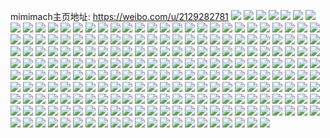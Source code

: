 mimimach主页地址: https://weibo.com/u/2129282781 
![](https://wx4.sinaimg.cn/mw2000/7eea46ddly1h9jwa4cd9oj21t02eox6p.jpg) 
![](https://wx4.sinaimg.cn/mw2000/7eea46ddly1h9jw9xzc5kj21t02eo7wi.jpg) 
![](https://wx4.sinaimg.cn/mw2000/7eea46ddly1h9jw9zxvzcj21t02eo1ky.jpg) 
![](https://wx4.sinaimg.cn/mw2000/7eea46ddly1h9jwa17ug3j21t02eo1ky.jpg) 
![](https://wx4.sinaimg.cn/mw2000/7eea46ddly1h9jw9z08u7j21t02eonpd.jpg) 
![](https://wx4.sinaimg.cn/mw2000/7eea46ddly1h9jwa29226j21t02eo7wi.jpg) 
![](https://wx4.sinaimg.cn/mw2000/7eea46ddly1h9jwa582nej21t02eou0x.jpg) 
![](https://wx4.sinaimg.cn/mw2000/7eea46ddly1h9jwa3byahj21t02eohdu.jpg) 
![](https://wx4.sinaimg.cn/mw2000/7eea46ddly1h9jw9wnf2uj21t02eox6p.jpg) 
![](https://wx4.sinaimg.cn/mw2000/7eea46ddly1h9jeswx55bj20wi17c4ef.jpg) 
![](https://wx4.sinaimg.cn/mw2000/7eea46ddly1h9icpcsy1xj20wi17cnbx.jpg) 
![](https://wx4.sinaimg.cn/mw2000/7eea46ddly1h9icpdeuutj20wi17c7j3.jpg) 
![](https://wx4.sinaimg.cn/mw2000/7eea46ddly1h9icpdtxytj20wi17cdse.jpg) 
![](https://wx4.sinaimg.cn/mw2000/7eea46ddly1h9h3l4bvdfj21t02eoe82.jpg) 
![](https://wx4.sinaimg.cn/mw2000/7eea46ddly1h9h3l1vf7cj21t02eox6p.jpg) 
![](https://wx4.sinaimg.cn/mw2000/7eea46ddly1h9h3l662dhj21t02eob2a.jpg) 
![](https://wx4.sinaimg.cn/mw2000/7eea46ddly1h9h3kyi0erj21t02eokjl.jpg) 
![](https://wx4.sinaimg.cn/mw2000/7eea46ddly1h9h3l0pvzuj21t02gg7wi.jpg) 
![](https://wx4.sinaimg.cn/mw2000/7eea46ddly1h9h3kzbjtlj21t02gob29.jpg) 
![](https://wx4.sinaimg.cn/mw2000/7eea46ddly1h9h3kxbusrj21k02eob29.jpg) 
![](https://wx4.sinaimg.cn/mw2000/7eea46ddly1h9h3l2trmfj21t02eokjl.jpg) 
![](https://wx4.sinaimg.cn/mw2000/7eea46ddly1h9h3l76t5bj21t02eoe81.jpg) 
![](https://wx4.sinaimg.cn/mw2000/7eea46ddly1h9h3mfkgypj21t02g07wi.jpg) 
![](https://wx4.sinaimg.cn/mw2000/7eea46ddly1h9geg4psaej22c03407wi.jpg) 
![](https://wx4.sinaimg.cn/mw2000/7eea46ddly1h9geg5s1epj22c0340kjm.jpg) 
![](https://wx4.sinaimg.cn/mw2000/7eea46ddly1h9geg6d2ysj20wi17cwwr.jpg) 
![](https://wx4.sinaimg.cn/mw2000/7eea46ddly1h9g4rh3vdjj20wi17c7l4.jpg) 
![](https://wx4.sinaimg.cn/mw2000/7eea46ddly1h9g4r6xt7wj20wi17c1hw.jpg) 
![](https://wx4.sinaimg.cn/mw2000/7eea46ddly1h9g4rp69svj20wi17ck7i.jpg) 
![](https://wx4.sinaimg.cn/mw2000/7eea46ddly1h9g4r404icj20wi17c1kx.jpg) 
![](https://wx4.sinaimg.cn/mw2000/7eea46ddly1h9g4rmyymlj20wi17d1kx.jpg) 
![](https://wx4.sinaimg.cn/mw2000/7eea46ddly1h9g4rkvbelj20wi17cwqa.jpg) 
![](https://wx4.sinaimg.cn/mw2000/7eea46ddly1h9g4rj0j3uj20s917dh3u.jpg) 
![](https://wx4.sinaimg.cn/mw2000/7eea46ddly1h9g4rk5d7xj20wi17car2.jpg) 
![](https://wx4.sinaimg.cn/mw2000/7eea46ddgy1h9f3syh55zj20wi17d4ig.jpg) 
![](https://wx4.sinaimg.cn/mw2000/7eea46ddgy1h9f3t00gaoj20wi17cdur.jpg) 
![](https://wx4.sinaimg.cn/mw2000/7eea46ddgy1h9f3t1a8ifj20wi17c1eg.jpg) 
![](https://wx4.sinaimg.cn/mw2000/7eea46ddgy1h9f3t2glkjj20wi17daqa.jpg) 
![](https://wx4.sinaimg.cn/mw2000/7eea46ddgy1h9f3t9d0i9j217d37khdt.jpg) 
![](https://wx4.sinaimg.cn/mw2000/7eea46ddgy1h9f3t5q72uj20wi17dtol.jpg) 
![](https://wx4.sinaimg.cn/mw2000/7eea46ddgy1h9f3tbujq5j20wi17c4iz.jpg) 
![](https://wx4.sinaimg.cn/mw2000/7eea46ddgy1h9f3tddinyj20wi17cdyn.jpg) 
![](https://wx4.sinaimg.cn/mw2000/7eea46ddgy1h9f3swb7ecj20wi17c7k4.jpg) 
![](https://wx4.sinaimg.cn/mw2000/7eea46ddgy1h9f3tewpdqj20wi17dtlg.jpg) 
![](https://wx4.sinaimg.cn/mw2000/7eea46ddly1h9cay4xuyjj23402c0kjl.jpg) 
![](https://wx4.sinaimg.cn/mw2000/7eea46ddly1h9caylbrduj21r50zkk66.jpg) 
![](https://wx4.sinaimg.cn/mw2000/7eea46ddly1h9beqctdyxj21t02eonpd.jpg) 
![](https://wx4.sinaimg.cn/mw2000/7eea46ddly1h9beqa9e52j20wi17d1d7.jpg) 
![](https://wx4.sinaimg.cn/mw2000/7eea46ddly1h9aa1c5k3oj20wi0zbe2a.jpg) 
![](https://wx4.sinaimg.cn/mw2000/7eea46ddly1h9aa1bgls1j20wi17c4bq.jpg) 
![](https://wx4.sinaimg.cn/mw2000/7eea46ddly1h9aa1at3sbj20wi11s4jr.jpg) 
![](https://wx4.sinaimg.cn/mw2000/7eea46ddly1h995ugxiwlj21t02eohdt.jpg) 
![](https://wx4.sinaimg.cn/mw2000/7eea46ddly1h995uhg5j5j20wi17c7j3.jpg) 
![](https://wx4.sinaimg.cn/mw2000/7eea46ddly1h9872pctvij21t02eoe82.jpg) 
![](https://wx4.sinaimg.cn/mw2000/7eea46ddly1h9872n976ij21t02eohdv.jpg) 
![](https://wx4.sinaimg.cn/mw2000/7eea46ddly1h9872qyuihj21t02eo7wi.jpg) 
![](https://wx4.sinaimg.cn/mw2000/7eea46ddly1h96lt9n36xj21t02eonpd.jpg) 
![](https://wx4.sinaimg.cn/mw2000/7eea46ddly1h96lt5uak7j21sc220hdt.jpg) 
![](https://wx4.sinaimg.cn/mw2000/7eea46ddly1h96lt2nqhsj21t02eo1ky.jpg) 
![](https://wx4.sinaimg.cn/mw2000/7eea46ddly1h96lte8kjdj21t02eob29.jpg) 
![](https://wx4.sinaimg.cn/mw2000/7eea46ddly1h96ltc2f6pj21t02eokjl.jpg) 
![](https://wx4.sinaimg.cn/mw2000/7eea46ddly1h96ltggu6ej21t02eob29.jpg) 
![](https://wx4.sinaimg.cn/mw2000/7eea46ddly1h96ltir75jj21t02eohdt.jpg) 
![](https://wx4.sinaimg.cn/mw2000/7eea46ddly1h96ltkfep5j21t02eoe81.jpg) 
![](https://wx4.sinaimg.cn/mw2000/7eea46ddly1h96lsysnp2j21t02eohdt.jpg) 
![](https://wx4.sinaimg.cn/mw2000/7eea46ddly1h96ltm1an8j21t02eohdt.jpg) 
![](https://wx4.sinaimg.cn/mw2000/7eea46ddly1h96ltorl7lj21t02eonpd.jpg) 
![](https://wx4.sinaimg.cn/mw2000/7eea46ddly1h96ltuefawj21t02eonpd.jpg) 
![](https://wx4.sinaimg.cn/mw2000/7eea46ddly1h9243t6n23j21t02eokjl.jpg) 
![](https://wx4.sinaimg.cn/mw2000/7eea46ddly1h9243sb2a3j21t02eonpd.jpg) 
![](https://wx4.sinaimg.cn/mw2000/7eea46ddly1h9243u5zmtj21t02eoqv5.jpg) 
![](https://wx4.sinaimg.cn/mw2000/7eea46ddly1h9243rfbnkj21t02eob29.jpg) 
![](https://wx4.sinaimg.cn/mw2000/7eea46ddly1h9243v695sj21t02eou0x.jpg) 
![](https://wx4.sinaimg.cn/mw2000/7eea46ddly1h9243w24q8j21t02eohdt.jpg) 
![](https://wx4.sinaimg.cn/mw2000/7eea46ddly1h9243xpepzj21t02eou0x.jpg) 
![](https://wx4.sinaimg.cn/mw2000/7eea46ddly1h9243wtpa0j21t02eou0x.jpg) 
![](https://wx4.sinaimg.cn/mw2000/7eea46ddly1h9243z0wj6j21t02eo7wi.jpg) 
![](https://wx4.sinaimg.cn/mw2000/7eea46ddly1h8zx3fv6sej21t02eoe81.jpg) 
![](https://wx4.sinaimg.cn/mw2000/7eea46ddly1h8zx3f7kdxj20wi17cnd0.jpg) 
![](https://wx4.sinaimg.cn/mw2000/7eea46ddly1h8zx3gbsapj20wi17ctlb.jpg) 
![](https://wx4.sinaimg.cn/mw2000/7eea46ddly1h8zx3gr033j20wi13agxu.jpg) 
![](https://wx4.sinaimg.cn/mw2000/7eea46ddly1h8zx3hn16mj20wi17ctlw.jpg) 
![](https://wx4.sinaimg.cn/mw2000/7eea46ddly1h8zx3ilqcuj21t0290b29.jpg) 
![](https://wx4.sinaimg.cn/mw2000/7eea46ddly1h8zx3je1a3j21t02eob29.jpg) 
![](https://wx4.sinaimg.cn/mw2000/7eea46ddly1h8zx3er3tyj21t02eob29.jpg) 
![](https://wx4.sinaimg.cn/mw2000/7eea46ddly1h8zx3l6hu2j21t02eokjl.jpg) 
![](https://wx4.sinaimg.cn/mw2000/7eea46ddly1h8zx3uzmudj22c0340e81.jpg) 
![](https://wx4.sinaimg.cn/mw2000/7eea46ddly1h8z0anaqv1j21t02eoe81.jpg) 
![](https://wx4.sinaimg.cn/mw2000/7eea46ddly1h8z0am87z5j21t02864qp.jpg) 
![](https://wx4.sinaimg.cn/mw2000/7eea46ddly1h8z0aooo1dj21t02eohdt.jpg) 
![](https://wx4.sinaimg.cn/mw2000/7eea46ddly1h8z0aps93bj21t02eokjl.jpg) 
![](https://wx4.sinaimg.cn/mw2000/7eea46ddly1h8z0aqyhesj21t02eonpd.jpg) 
![](https://wx4.sinaimg.cn/mw2000/7eea46ddly1h8z0arvopcj21t02eohdt.jpg) 
![](https://wx4.sinaimg.cn/mw2000/7eea46ddly1h8z0aler4dj21t02eoe81.jpg) 
![](https://wx4.sinaimg.cn/mw2000/7eea46ddly1h8z0atti6jj21t02eoe81.jpg) 
![](https://wx4.sinaimg.cn/mw2000/7eea46ddly1h8z0aumgoej21t01tc1kx.jpg) 
![](https://wx4.sinaimg.cn/mw2000/7eea46ddly1h8z0avthbwj21t02eob29.jpg) 
![](https://wx4.sinaimg.cn/mw2000/7eea46ddly1h8tr41w67mj21t02eou0x.jpg) 
![](https://wx4.sinaimg.cn/mw2000/7eea46ddly1h8tr45b9s0j21t02eou0x.jpg) 
![](https://wx4.sinaimg.cn/mw2000/7eea46ddly1h8tr3yb69aj21t02eo1ky.jpg) 
![](https://wx4.sinaimg.cn/mw2000/7eea46ddly1h8tr40koiwj21t02eob29.jpg) 
![](https://wx4.sinaimg.cn/mw2000/7eea46ddly1h8tr3zllxrj216w36c1ky.jpg) 
![](https://wx4.sinaimg.cn/mw2000/7eea46ddly1h8tr42yutjj21t02eo4qq.jpg) 
![](https://wx4.sinaimg.cn/mw2000/7eea46ddly1h8tr448f2qj21t02eob29.jpg) 
![](https://wx4.sinaimg.cn/mw2000/7eea46ddly1h8tr46gmypj21t02eokjl.jpg) 
![](https://wx4.sinaimg.cn/mw2000/7eea46ddly1h8tr47hibcj21t02eo1ky.jpg) 
![](https://wx4.sinaimg.cn/mw2000/7eea46ddgy1h8rw4lwnlkj20wi17cx0i.jpg) 
![](https://wx4.sinaimg.cn/mw2000/7eea46ddgy1h8rw4omd4uj21o0280hdt.jpg) 
![](https://wx4.sinaimg.cn/mw2000/7eea46ddgy1h8rw4qsf42j20wi17cnic.jpg) 
![](https://wx4.sinaimg.cn/mw2000/7eea46ddgy1h8rw4sdhlej20wi17cwwe.jpg) 
![](https://wx4.sinaimg.cn/mw2000/7eea46ddgy1h8rw4v6zlej21o0280hdt.jpg) 
![](https://wx4.sinaimg.cn/mw2000/7eea46ddgy1h8rw4wtpnzj20wi17cdva.jpg) 
![](https://wx4.sinaimg.cn/mw2000/7eea46ddgy1h8rw4ydqk9j20wi17cqio.jpg) 
![](https://wx4.sinaimg.cn/mw2000/7eea46ddgy1h8rw4kvimjj21o0280e81.jpg) 
![](https://wx4.sinaimg.cn/mw2000/7eea46ddgy1h8qutxvm29j20wc11y7j0.jpg) 
![](https://wx4.sinaimg.cn/mw2000/7eea46ddgy1h8qutwn0vmj22c0340kjm.jpg) 
![](https://wx4.sinaimg.cn/mw2000/7eea46ddgy1h8qutzh3l1j20wh1197jz.jpg) 
![](https://wx4.sinaimg.cn/mw2000/7eea46ddgy1h8quu0o2bwj20wi17cwwh.jpg) 
![](https://wx4.sinaimg.cn/mw2000/7eea46ddgy1h8quu1wq7vj20wi17caox.jpg) 
![](https://wx4.sinaimg.cn/mw2000/7eea46ddgy1h8quu2vcu3j20wi0zaapg.jpg) 
![](https://wx4.sinaimg.cn/mw2000/7eea46ddgy1h8quu419l5j20wi17ch2d.jpg) 
![](https://wx4.sinaimg.cn/mw2000/7eea46ddgy1h8quu6xpf5j20wi17cdwe.jpg) 
![](https://wx4.sinaimg.cn/mw2000/7eea46ddgy1h8quu5584tj20qx10k4ck.jpg) 
![](https://wx4.sinaimg.cn/mw2000/7eea46ddly1h8n7j0odfdj20zk1r5h8o.jpg) 
![](https://wx4.sinaimg.cn/mw2000/7eea46ddgy1h8jtgjx8vij20wi17ch14.jpg) 
![](https://wx4.sinaimg.cn/mw2000/7eea46ddgy1h8jtgirnn0j20wi11fwva.jpg) 
![](https://wx4.sinaimg.cn/mw2000/7eea46ddgy1h8jth9quafj20wi17c48h.jpg) 
![](https://wx4.sinaimg.cn/mw2000/7eea46ddgy1h8jtgl2fejj20wi13qwt7.jpg) 
![](https://wx4.sinaimg.cn/mw2000/7eea46ddgy1h8jtgn9cdvj20wi17cqoe.jpg) 
![](https://wx4.sinaimg.cn/mw2000/7eea46ddgy1h8jtgm5k9ej20wi0wik34.jpg) 
![](https://wx4.sinaimg.cn/mw2000/7eea46ddgy1h8jtgoep53j20wi17cqna.jpg) 
![](https://wx4.sinaimg.cn/mw2000/7eea46ddly1h8iu7101inj20wi17cdvi.jpg) 
![](https://wx4.sinaimg.cn/mw2000/7eea46ddly1h8iu6wxn11j20wi17cqod.jpg) 
![](https://wx4.sinaimg.cn/mw2000/7eea46ddly1h8iu6yk1lsj20wi17c1cw.jpg) 
![](https://wx4.sinaimg.cn/mw2000/7eea46ddly1h8iu6z221ej20wi17ckac.jpg) 
![](https://wx4.sinaimg.cn/mw2000/7eea46ddly1h8iu6y0mapj216w36c4qq.jpg) 
![](https://wx4.sinaimg.cn/mw2000/7eea46ddly1h8iu71jnx6j20wi17dtu4.jpg) 
![](https://wx4.sinaimg.cn/mw2000/7eea46ddly1h8iu6zogd4j20wi17ch4b.jpg) 
![](https://wx4.sinaimg.cn/mw2000/7eea46ddly1h8iu6wgexrj20wi17ckbc.jpg) 
![](https://wx4.sinaimg.cn/mw2000/7eea46ddly1h8iu709scbj20wi17dh3m.jpg) 
![](https://wx4.sinaimg.cn/mw2000/7eea46ddly1h8hgqk1lnaj20wi189avz.jpg) 
![](https://wx4.sinaimg.cn/mw2000/7eea46ddly1h8hgqifjl3j20wi17xk4b.jpg) 
![](https://wx4.sinaimg.cn/mw2000/7eea46ddly1h8gkv1e6wxj20wi17cnag.jpg) 
![](https://wx4.sinaimg.cn/mw2000/7eea46ddly1h8gkv0wcefj20wi17c17k.jpg) 
![](https://wx4.sinaimg.cn/mw2000/7eea46ddly1h8gkv1u71hj20wi17ck4w.jpg) 
![](https://wx4.sinaimg.cn/mw2000/7eea46ddly1h8gk0ti074j20wi17carr.jpg) 
![](https://wx4.sinaimg.cn/mw2000/7eea46ddly1h8gkv2nu96j20wi17ctpq.jpg) 
![](https://wx4.sinaimg.cn/mw2000/7eea46ddly1h8f2l71ac5j20wi1891dh.jpg) 
![](https://wx4.sinaimg.cn/mw2000/7eea46ddly1h8f2lkrmj4j21t02go7wh.jpg) 
![](https://wx4.sinaimg.cn/mw2000/7eea46ddly1h8f2l87b4pj20wi195e2x.jpg) 
![](https://wx4.sinaimg.cn/mw2000/7eea46ddly1h8f2larjmyj20wi181qny.jpg) 
![](https://wx4.sinaimg.cn/mw2000/7eea46ddly1h8f2lo50duj20wi17davf.jpg) 
![](https://wx4.sinaimg.cn/mw2000/7eea46ddly1h8f2ld70eyj20we1787pd.jpg) 
![](https://wx4.sinaimg.cn/mw2000/7eea46ddly1h8f2lgp4erj20wi17dh6b.jpg) 
![](https://wx4.sinaimg.cn/mw2000/7eea46ddly1h8f2l66y89j21t02h47wh.jpg) 
![](https://wx4.sinaimg.cn/mw2000/7eea46ddly1h8f2lmlxlxj20wi1894k3.jpg) 
![](https://wx4.sinaimg.cn/mw2000/7eea46ddly1h8bqudto1ij20wi17c18h.jpg) 
![](https://wx4.sinaimg.cn/mw2000/7eea46ddly1h8bqufan8mj20wi17cdvw.jpg) 
![](https://wx4.sinaimg.cn/mw2000/7eea46ddly1h8bqul364ij20wi17c4ei.jpg) 
![](https://wx4.sinaimg.cn/mw2000/7eea46ddly1h8bqug488yj20wi17ckdk.jpg) 
![](https://wx4.sinaimg.cn/mw2000/7eea46ddly1h8bquhw13mj20wi17c4ie.jpg) 
![](https://wx4.sinaimg.cn/mw2000/7eea46ddly1h8bquh50nkj20wi17ce3x.jpg) 
![](https://wx4.sinaimg.cn/mw2000/7eea46ddly1h8bquis2mfj20wi17c7og.jpg) 
![](https://wx4.sinaimg.cn/mw2000/7eea46ddly1h8bquke6igj20wi17cdyt.jpg) 
![](https://wx4.sinaimg.cn/mw2000/7eea46ddly1h8bqujpidrj20wi17cww7.jpg) 
![](https://wx4.sinaimg.cn/mw2000/7eea46ddly1h8ah6yy56aj20wi17c7rr.jpg) 
![](https://wx4.sinaimg.cn/mw2000/7eea46ddly1h8ah6xr731j20wi17cx6d.jpg) 
![](https://wx4.sinaimg.cn/mw2000/7eea46ddly1h8ah7024q5j20wi17c7r3.jpg) 
![](https://wx4.sinaimg.cn/mw2000/7eea46ddly1h8ah71eotcj20wi17chbw.jpg) 
![](https://wx4.sinaimg.cn/mw2000/7eea46ddly1h8ah7yrtw6j2341341x6u.jpg) 
![](https://wx4.sinaimg.cn/mw2000/7eea46ddly1h8ah832lfvj20wi17cx0e.jpg) 
![](https://wx4.sinaimg.cn/mw2000/7eea46ddly1h886ogii37j20wi17c7bf.jpg) 
![](https://wx4.sinaimg.cn/mw2000/7eea46ddly1h886ogs9kkj20wi17cgsb.jpg) 
![](https://wx4.sinaimg.cn/mw2000/7eea46ddly1h886oh0wmcj20wi17ctey.jpg) 
![](https://wx4.sinaimg.cn/mw2000/7eea46ddly1h886ohbsdfj20wi17dahy.jpg) 
![](https://wx4.sinaimg.cn/mw2000/7eea46ddly1h886ohooinj20wi17ck42.jpg) 
![](https://wx4.sinaimg.cn/mw2000/7eea46ddly1h886ohybq0j20wi18l7be.jpg) 
![](https://wx4.sinaimg.cn/mw2000/7eea46ddly1h86rlt2h95j20wi17cncb.jpg) 
![](https://wx4.sinaimg.cn/mw2000/7eea46ddly1h86rltfnlfj20wi17cqf9.jpg) 
![](https://wx4.sinaimg.cn/mw2000/7eea46ddly1h86rlsqpc2j20wi17ck2u.jpg) 
![](https://wx4.sinaimg.cn/mw2000/7eea46ddly1h86rlttwj2j20wi17c7hr.jpg) 
![](https://wx4.sinaimg.cn/mw2000/7eea46ddly1h85v2jr3lnj20wi17cwse.jpg) 
![](https://wx4.sinaimg.cn/mw2000/7eea46ddly1h85v2fwxnhj20wi17dgvk.jpg) 
![](https://wx4.sinaimg.cn/mw2000/7eea46ddly1h85v2buu27j20wi17ck48.jpg) 
![](https://wx4.sinaimg.cn/mw2000/7eea46ddly1h85v2ihhq0j20wi17dame.jpg) 
![](https://wx4.sinaimg.cn/mw2000/7eea46ddly1h85v2lhc38j20wi17c7i4.jpg) 
![](https://wx4.sinaimg.cn/mw2000/7eea46ddly1h85v2ynau9j20wi17c15o.jpg) 
![](https://wx4.sinaimg.cn/mw2000/7eea46ddly1h84tvxq2ylj20wi17cgxs.jpg) 
![](https://wx4.sinaimg.cn/mw2000/7eea46ddly1h84tvy4nbmj20wi17cajz.jpg) 
![](https://wx4.sinaimg.cn/mw2000/7eea46ddly1h84tvyug3uj20wi17cnbe.jpg) 
![](https://wx4.sinaimg.cn/mw2000/7eea46ddly1h84tvx042fj20wi17cgza.jpg) 
![](https://wx4.sinaimg.cn/mw2000/7eea46ddly1h7zrn8xui0j20wi17cgvi.jpg) 
![](https://wx4.sinaimg.cn/mw2000/7eea46ddly1h7zrnblc96j20wi17cair.jpg) 
![](https://wx4.sinaimg.cn/mw2000/7eea46ddly1h7zrnc7z0qj20wi17c476.jpg) 
![](https://wx4.sinaimg.cn/mw2000/7eea46ddly1h7zrn8fjlij20wi17catm.jpg) 
![](https://wx4.sinaimg.cn/mw2000/7eea46ddly1h7zrnawv83j20wi17cwtj.jpg) 
![](https://wx4.sinaimg.cn/mw2000/7eea46ddly1h7zrnd0mo1j20wi17ctjd.jpg) 
![](https://wx4.sinaimg.cn/mw2000/7eea46ddly1h7y4knpw4lj20wi18dn7d.jpg) 
![](https://wx4.sinaimg.cn/mw2000/7eea46ddly1h7vgqpb8aoj20wi17dh3v.jpg) 
![](https://wx4.sinaimg.cn/mw2000/7eea46ddly1h7vgqo5nuvj20wi17ctog.jpg) 
![](https://wx4.sinaimg.cn/mw2000/7eea46ddly1h7vgqn83zoj20wi17dh3s.jpg) 
![](https://wx4.sinaimg.cn/mw2000/7eea46ddly1h7vgqv4n2kj20wi17c1kx.jpg) 
![](https://wx4.sinaimg.cn/mw2000/7eea46ddly1h7vgqsnypkj20wi17c1kx.jpg) 
![](https://wx4.sinaimg.cn/mw2000/7eea46ddly1h7vgqtwna9j20wi17c1kx.jpg) 
![](https://wx4.sinaimg.cn/mw2000/7eea46ddly1h7vgqr8o1wj20wi17cngj.jpg) 
![](https://wx4.sinaimg.cn/mw2000/7eea46ddly1h7vgqlssgtj20wi17c4qp.jpg) 
![](https://wx4.sinaimg.cn/mw2000/7eea46ddly1h7vgqwpknxj20wi17cni9.jpg) 
![](https://wx4.sinaimg.cn/mw2000/7eea46ddly1h7uhnghocqj20wi17cdv7.jpg) 
![](https://wx4.sinaimg.cn/mw2000/7eea46ddly1h7uhne6tb1j22c03407wi.jpg) 
![](https://wx4.sinaimg.cn/mw2000/7eea46ddly1h7uhnahhhgj20wi17ck8f.jpg) 
![](https://wx4.sinaimg.cn/mw2000/7eea46ddly1h7uhni3tr6j20wi17c7sk.jpg) 
![](https://wx4.sinaimg.cn/mw2000/7eea46ddly1h7uhnhcy84j20wi17c4d2.jpg) 
![](https://wx4.sinaimg.cn/mw2000/7eea46ddly1h7uhnitrnpj20wi17ctri.jpg) 
![](https://wx4.sinaimg.cn/mw2000/7eea46ddly1h7uhnfjn67j20wi17c7k2.jpg) 
![](https://wx4.sinaimg.cn/mw2000/7eea46ddly1h7uhnjb0chj20wi17cdts.jpg) 
![](https://wx4.sinaimg.cn/mw2000/7eea46ddly1h7mdj19wx1j20wi18t7pb.jpg) 
![](https://wx4.sinaimg.cn/mw2000/7eea46ddly1h7mdjfd0fcj20wi17cdwb.jpg) 
![](https://wx4.sinaimg.cn/mw2000/7eea46ddly1h7mdjgn7uyj20wi17d131.jpg) 
![](https://wx4.sinaimg.cn/mw2000/7eea46ddly1h7mdj729pqj20w815m1kx.jpg) 
![](https://wx4.sinaimg.cn/mw2000/7eea46ddly1h7mdj41k0cj20wi17cx3j.jpg) 
![](https://wx4.sinaimg.cn/mw2000/7eea46ddly1h7mdj9av41j20wi17ckfp.jpg) 
![](https://wx4.sinaimg.cn/mw2000/7eea46ddly1h7mdjazy33j20wi17c1kx.jpg) 
![](https://wx4.sinaimg.cn/mw2000/7eea46ddly1h7mdjeav0ej20wi17db1v.jpg) 
![](https://wx4.sinaimg.cn/mw2000/7eea46ddly1h7mdjcxrzwj20wi17c1kx.jpg) 
![](https://wx4.sinaimg.cn/mw2000/7eea46ddly1h7l99ln446j20wi17xwwg.jpg) 
![](https://wx4.sinaimg.cn/mw2000/7eea46ddly1h7l99j2v1sj20wi17c7ky.jpg) 
![](https://wx4.sinaimg.cn/mw2000/7eea46ddly1h7l99nc8vtj23402c0qv5.jpg) 
![](https://wx4.sinaimg.cn/mw2000/7eea46ddly1h7l99opkgpj20wi17dk57.jpg) 

